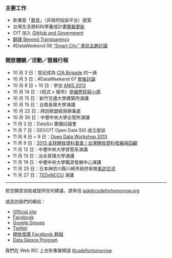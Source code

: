 ### 主要工作
- 新專案「[靠背][1]」（非政府投訴平台）提案
- 台灣生活資料科學養成計畫[簡報更新][2]
- CfT 加入 [GitHub and Government][3]
- [翻譯 Beyond Transparency][4]
- #DataWeekend 08 [“Smart City” 會前主題討論][5]

### 開放體驗／活動／發展行程
- 10 月 3 日：登記成為 [CfA Brigade][6] 的一員
- 10 月 5 日：#DataWeekend 07 [會後討論][7]
- 10 月 8 日 ~ 10 日：參加 [ANIS 2013][8]
- 10 月 14 日：《程式 x 城市》[參展歷程與小感][9]
- 10 月 15 日：新竹交通大學建築所演講
- 10 月 15 日：台南長榮大學演講
- 10 月 22 日：拜訪歐盟經貿辦事處
- 10 月 30 日：中壢中央大學企管所演講
- 11 月 2 日：DataSci 籌備討論會
- 11 月 7 日：GS1/CfT Open Data SIG 成立座談
- 11 月 8 日 ~ 9 日：[Open Data Workshop 2013][10]
- 11 月 9 日：[2013 全球開放資料普查 / 台灣開放資料發展與回顧][11]
- 11 月 12 日：中壢中央大學資管系演講
- 11 月 13 日：淡水真理大學演講
- 11 月 19 日：中壢中央大學職涯發展中心演講
- 11 月 25 日：日本神奈川縣川崎市政府率隊[來訪交流][12]
- 11 月 27 日：[TEDxNCCU][13] 演講

---

若您願意協助或提供任何建議，請來信 ask@codefortomorrow.org

或造訪我們的網站：

- [Official site][14]
- [Facebook][15]
- [Google Groups][16]
- [Twitter][17]
- [開放食庫 Facebook 群組][18]
- [Data Sience Program][19]

我們在 Web IRC 上也有專屬頻道 [#codefortomorrow][20]


  [1]: https://groups.google.com/d/msg/codefortomorrow/uEir-5pcFJ8/8jeYcz7HjukJ
  [2]: http://www.slideshare.net/ckliu/data-science-program-by-code-for-tomorrow
  [3]: http://government.github.com/community/
  [4]: https://groups.google.com/d/msg/codefortomorrow/60Jx3cp7TLY/CcOc6FFrOOEJ
  [5]: https://groups.google.com/d/msg/codefortomorrow/Mb6GmF9WrnU/NRVfW75kA9kJ
  [6]: https://groups.google.com/d/msg/codefortomorrow/x3nhS46_0YI/bHRznEzEvoUJ
  [7]: https://groups.google.com/d/msg/codefortomorrow/bLUW8J4g510/UfXC3ViIp6EJ
  [8]: http://www.anis.asia/anis-2013/
  [9]: https://groups.google.com/d/msg/codefortomorrow/ZKN8KpZWwhM/8eBt0tiqb80J
  [10]: https://groups.google.com/d/msg/codefortomorrow/TMgEdJqPIyA/6lCPtnxXK40J
  [11]: https://registrano.com/events/odintaiwan-2013/
  [12]: https://groups.google.com/d/msg/codefortomorrow/BybG60N-ZOw/XNsldg6aF_EJ
  [13]: http://tedxnccu.com/
  [14]: http://codefortomorrow.org/
  [15]: https://www.facebook.com/CodeForTomorrow
  [16]: http://groups.google.com/group/codefortomorrow
  [17]: http://twitter.com/codefortomorrow
  [18]: https://www.facebook.com/groups/foodopendata/
  [19]: http://datasci.co
  [20]: http://webchat.freenode.net/?channels=codefortomorrow
